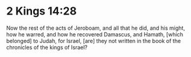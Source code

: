 # 2 Kings 14:28

Now the rest of the acts of Jeroboam, and all that he did, and his might, how he warred, and how he recovered Damascus, and Hamath, [which belonged] to Judah, for Israel, [are] they not written in the book of the chronicles of the kings of Israel?